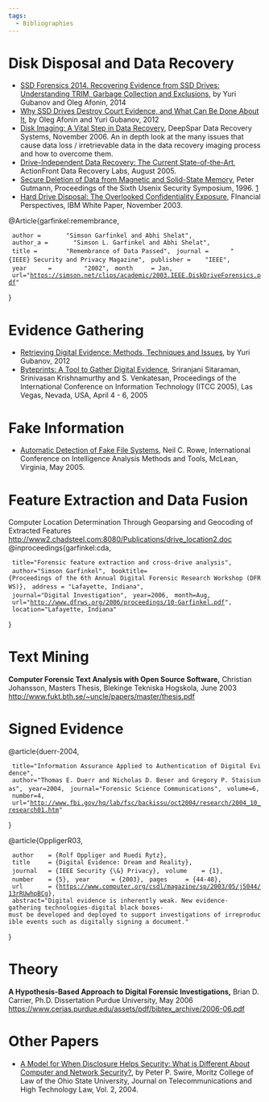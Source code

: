 ```yaml
---
tags:
  - Bibliographies
---
```

# Disk Disposal and Data Recovery

- [SSD Forensics 2014. Recovering Evidence from SSD Drives: Understanding TRIM, Garbage Collection and Exclusions](https://belkasoft.com/ssd-2014),
  by Yuri Gubanov and Oleg Afonin, 2014
- [Why SSD Drives Destroy Court Evidence, and What Can Be Done About It](http://forensic.belkasoft.com/download/info/SSD%20Forensics%202012.pdf),
  by Oleg Afonin and Yuri Gubanov, 2012
- [Disk Imaging: A Vital Step in Data Recovery](https://www.deepspar.com/pdf/DeepSparDiskImagingWhitepaper3.pdf),
  DeepSpar Data Recovery Systems, November 2006. An in depth look at the
  many issues that cause data loss / irretrievable data in the data
  recovery imaging process and how to overcome them.
- [Drive-Independent Data Recovery: The Current State-of-the-Art](https://www.seagate.com/de/de/contacts/),
  ActionFront Data Recovery Labs, August 2005.
- [Secure Deletion of Data from Magnetic and Solid-State Memory](recovering_overwritten_data.md#the-gutmann-paper),
  Peter Gutmann, Proceedings of the Sixth Usenix Security
  Symposium, 1996.
  [1](https://www.cs.auckland.ac.nz/~pgut001/pubs/secure_del.html)
- [Hard Drive Disposal: The Overlooked Confidentiality Exposure](http://www-03.ibm.com/financing/pdf/us/recovery/igf4-a032.pdf),
  FInancial Perspectives, IBM White Paper, November 2003.

<bibtex> @Article{garfinkel:remembrance,

` author =       "Simson Garfinkel and Abhi Shelat",`
` author_a =       "Simson L. Garfinkel and Abhi Shelat",`
` title =        "Remembrance of Data Passed",`
` journal =      "{IEEE} Security and Privacy Magazine",`
` publisher =    "IEEE",`
` year      =         "2002",`
` month     = Jan,`
` url="`[`https://simson.net/clips/academic/2003.IEEE.DiskDriveForensics.pdf`](http://www.simson.net/clips/academic/2003.IEEE.DiskDriveForensics.pdf)`"`

} </bibtex>

# Evidence Gathering

- [Retrieving Digital Evidence: Methods, Techniques and Issues](https://belkasoft.com/retrieving-digital-evidence-methods-techniques-and-issues),
  by Yuri Gubanov, 2012
- [Byteprints: A Tool to Gather Digital Evidence](http://utdallas.edu/~sxs018540/index/docs/byteprints_itcc05.pdf),
  Sriranjani Sitaraman, Srinivasan Krishnamurthy and S. Venkatesan,
  Proceedings of the International Conference on Information Technology
  (ITCC 2005), Las Vegas, Nevada, USA, April 4 - 6, 2005

# Fake Information

- [Automatic Detection of Fake File Systems](https://analysis.mitre.org/proceedings/Final_Papers_Files/84_Camera_Ready_Paper.pdf),
  Neil C. Rowe, International Conference on Intelligence Analysis
  Methods and Tools, McLean, Virginia, May 2005.

# Feature Extraction and Data Fusion

Computer Location Determination Through Geoparsing and Geocoding of
Extracted Features
<http://www2.chadsteel.com:8080/Publications/drive_location2.doc>
<bibtex> @inproceedings{garfinkel:cda,

` title="Forensic feature extraction and cross-drive analysis",`
` author="Simson Garfinkel",`
` booktitle={Proceedings of the 6th Annual Digital Forensic Research Workshop (DFRWS)},`
` address = "Lafayette, Indiana",`
` journal="Digital Investigation",`
` year=2006,`
` month=Aug,`
` url="`[`http://www.dfrws.org/2006/proceedings/10-Garfinkel.pdf`](http://www.dfrws.org/2006/proceedings/10-Garfinkel.pdf)`",`
` location="Lafayette, Indiana"`

} </bibtex>

# Text Mining

**Computer Forensic Text Analysis with Open Source Software,** Christian
Johansson, Masters Thesis, Blekinge Tekniska Hogskola, June 2003
<http://www.fukt.bth.se/~uncle/papers/master/thesis.pdf>

# Signed Evidence

<bibtex> @article{duerr-2004,

` title="Information Assurance Applied to Authentication of Digital Evidence",`
` author="Thomas E. Duerr and Nicholas D. Beser and Gregory P. Staisiunas",`
` year=2004,`
` journal="Forensic Science Communications",`
` volume=6,`
` number=4,`
` url="`[`http://www.fbi.gov/hq/lab/fsc/backissu/oct2004/research/2004_10_research01.htm`](http://www.fbi.gov/hq/lab/fsc/backissu/oct2004/research/2004_10_research01.htm)`"`

}

</bibtex>

<bibtex> @article{OppligerR03,

` author    = {Rolf Oppliger and Ruedi Rytz},`
` title     = {Digital Evidence: Dream and Reality},`
` journal   = {IEEE Security {\&} Privacy},`
` volume    = {1},`
` number    = {5},`
` year      = {2003},`
` pages     = {44-48},`
` url       = {`[`https://www.computer.org/csdl/magazine/sp/2003/05/j5044/13rRUwhpBCg`](http://doi.ieeecomputersociety.org/10.1109/MSECP.2003.1236234)`},`
` abstract="Digital evidence is inherently weak. New evidence-gathering technologies-digital black boxes-must be developed and deployed to support investigations of irreproducible events such as digitally signing a document."`

} </bibtex>

# Theory

**A Hypothesis-Based Approach to Digital Forensic Investigations,**
Brian D. Carrier, Ph.D. Dissertation Purdue University, May 2006
<https://www.cerias.purdue.edu/assets/pdf/bibtex_archive/2006-06.pdf>

# Other Papers

- [A Model for When Disclosure Helps Security: What is Different About Computer and Network Security?](https://papers.ssrn.com/sol3/papers.cfm?abstract_id=531782),
  by Peter P. Swire, Moritz College of Law of the Ohio State University,
  Journal on Telecommunications and High Technology Law, Vol. 2, 2004.
